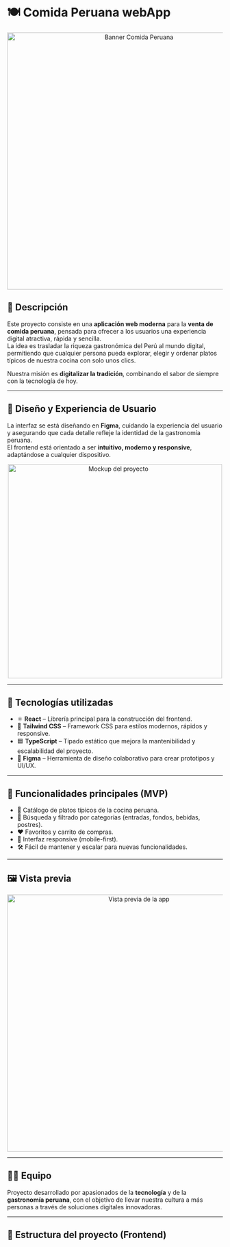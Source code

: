 # 🍽️ Comida Peruana webApp

<p align="center">
  <img src="./assets/home.png" alt="Banner Comida Peruana" width="600"/>
</p>

## 📖 Descripción

Este proyecto consiste en una **aplicación web moderna** para la **venta de comida peruana**, pensada para ofrecer a los usuarios una experiencia digital atractiva, rápida y sencilla.  
La idea es trasladar la riqueza gastronómica del Perú al mundo digital, permitiendo que cualquier persona pueda explorar, elegir y ordenar platos típicos de nuestra cocina con solo unos clics.  

Nuestra misión es **digitalizar la tradición**, combinando el sabor de siempre con la tecnología de hoy.  

---

## 🎨 Diseño y Experiencia de Usuario

La interfaz se está diseñando en **Figma**, cuidando la experiencia del usuario y asegurando que cada detalle refleje la identidad de la gastronomía peruana.  
El frontend está orientado a ser **intuitivo, moderno y responsive**, adaptándose a cualquier dispositivo.  

<p align="center">
  <img src="./assets/carrito.png" alt="Mockup del proyecto" width="500"/>
</p>

---

## 🚀 Tecnologías utilizadas

- ⚛️ **React** – Librería principal para la construcción del frontend.  
- 🎨 **Tailwind CSS** – Framework CSS para estilos modernos, rápidos y responsive.  
- 🟦 **TypeScript** – Tipado estático que mejora la mantenibilidad y escalabilidad del proyecto.  
- 🎨 **Figma** – Herramienta de diseño colaborativo para crear prototipos y UI/UX.  

---

## 📌 Funcionalidades principales (MVP)

- 🛒 Catálogo de platos típicos de la cocina peruana.  
- 🔎 Búsqueda y filtrado por categorías (entradas, fondos, bebidas, postres).  
- ❤️ Favoritos y carrito de compras.  
- 📱 Interfaz responsive (mobile-first).  
- 🛠️ Fácil de mantener y escalar para nuevas funcionalidades.  

---

## 🖼️ Vista previa

<p align="center">
  <img src="./assets/iniciosesion.png" alt="Vista previa de la app" width="600"/>
</p>

---

## 👨‍💻 Equipo

Proyecto desarrollado por apasionados de la **tecnología** y de la **gastronomía peruana**, con el objetivo de llevar nuestra cultura a más personas a través de soluciones digitales innovadoras.  

---

## 📂 Estructura del proyecto (Frontend)

